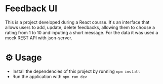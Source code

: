 # Feedback UI

This is a project developed during a React course. It's an interface that allows users to add, update, delete feedbacks, allowing them to choose a rating from 1 to 10 and inputing a short message. For the data it was used a mock REST API with json-server.

# ⚙ Usage

- Install the dependencies of this project by running `npm install`
- Run the application with `npm run dev`
